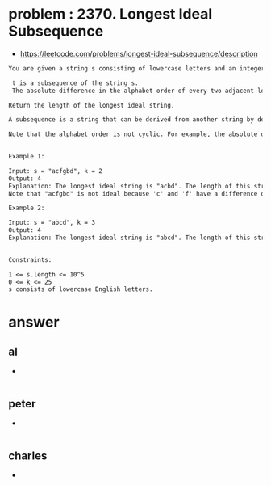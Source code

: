 # problem : 2370. Longest Ideal Subsequence
- https://leetcode.com/problems/longest-ideal-subsequence/description

```txt
You are given a string s consisting of lowercase letters and an integer k. We call a string t ideal if the following conditions are satisfied:

 t is a subsequence of the string s.
 The absolute difference in the alphabet order of every two adjacent letters in t is less than or equal to k.

Return the length of the longest ideal string.

A subsequence is a string that can be derived from another string by deleting some or no characters without changing the order of the remaining characters.

Note that the alphabet order is not cyclic. For example, the absolute difference in the alphabet order of 'a' and 'z' is 25, not 1.
 

Example 1:

Input: s = "acfgbd", k = 2
Output: 4
Explanation: The longest ideal string is "acbd". The length of this string is 4, so 4 is returned.
Note that "acfgbd" is not ideal because 'c' and 'f' have a difference of 3 in alphabet order.

Example 2:

Input: s = "abcd", k = 3
Output: 4
Explanation: The longest ideal string is "abcd". The length of this string is 4, so 4 is returned.
 

Constraints:

1 <= s.length <= 10^5
0 <= k <= 25
s consists of lowercase English letters.
```

# answer

## al
-
```python
```


## peter
- 
```python
```


## charles
- 
```python
```
